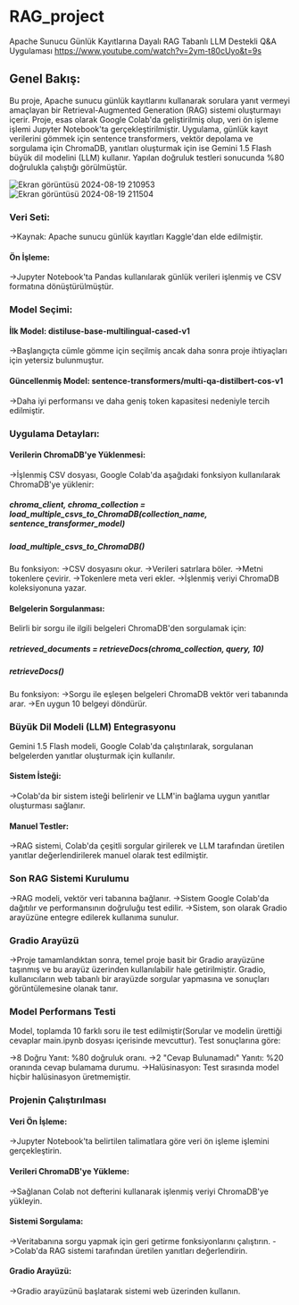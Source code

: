 # RAG_project
Apache Sunucu Günlük Kayıtlarına Dayalı RAG Tabanlı LLM Destekli Q&A Uygulaması
https://www.youtube.com/watch?v=2ym-t80cUyo&t=9s

## Genel Bakış:

Bu proje, Apache sunucu günlük kayıtlarını kullanarak sorulara yanıt vermeyi amaçlayan bir Retrieval-Augmented Generation (RAG) sistemi oluşturmayı içerir. Proje, esas olarak Google Colab'da geliştirilmiş olup, veri ön işleme işlemi Jupyter Notebook'ta gerçekleştirilmiştir. Uygulama, günlük kayıt verilerini gömmek için sentence transformers, vektör depolama ve sorgulama için ChromaDB, yanıtları oluşturmak için ise Gemini 1.5 Flash büyük dil modelini (LLM) kullanır. Yapılan doğruluk testleri sonucunda %80 doğrulukla çalıştığı görülmüştür.

![Ekran görüntüsü 2024-08-19 210953](https://github.com/user-attachments/assets/dc1be266-e6be-4836-9a8c-fbd898d39236)
![Ekran görüntüsü 2024-08-19 211504](https://github.com/user-attachments/assets/c622e0a9-a190-4f51-acc4-2f8315132130)


### Veri Seti:
->Kaynak: Apache sunucu günlük kayıtları Kaggle'dan elde edilmiştir.
#### Ön İşleme:
->Jupyter Notebook'ta Pandas kullanılarak günlük verileri işlenmiş ve CSV formatına dönüştürülmüştür.

### Model Seçimi:
#### İlk Model: distiluse-base-multilingual-cased-v1
->Başlangıçta cümle gömme için seçilmiş ancak daha sonra proje ihtiyaçları için yetersiz bulunmuştur.
#### Güncellenmiş Model: sentence-transformers/multi-qa-distilbert-cos-v1
->Daha iyi performansı ve daha geniş token kapasitesi nedeniyle tercih edilmiştir.

### Uygulama Detayları:
#### Verilerin ChromaDB'ye Yüklenmesi:
->İşlenmiş CSV dosyası, Google Colab'da aşağıdaki fonksiyon kullanılarak ChromaDB'ye yüklenir:

##### chroma_client, chroma_collection = load_multiple_csvs_to_ChromaDB(collection_name, sentence_transformer_model)
##### load_multiple_csvs_to_ChromaDB()
Bu fonksiyon:
->CSV dosyasını okur.
->Verileri satırlara böler.
->Metni tokenlere çevirir.
->Tokenlere meta veri ekler.
->İşlenmiş veriyi ChromaDB koleksiyonuna yazar.


#### Belgelerin Sorgulanması:
Belirli bir sorgu ile ilgili belgeleri ChromaDB'den sorgulamak için:

##### retrieved_documents = retrieveDocs(chroma_collection, query, 10)
##### retrieveDocs()
Bu fonksiyon:
->Sorgu ile eşleşen belgeleri ChromaDB vektör veri tabanında arar.
->En uygun 10 belgeyi döndürür.

### Büyük Dil Modeli (LLM) Entegrasyonu
Gemini 1.5 Flash modeli, Google Colab'da çalıştırılarak, sorgulanan belgelerden yanıtlar oluşturmak için kullanılır.

#### Sistem İsteği: 
->Colab'da bir sistem isteği belirlenir ve LLM'in bağlama uygun yanıtlar oluşturması sağlanır.
#### Manuel Testler: 
->RAG sistemi, Colab'da çeşitli sorgular girilerek ve LLM tarafından üretilen yanıtlar değerlendirilerek manuel olarak test edilmiştir.

### Son RAG Sistemi Kurulumu
->RAG modeli, vektör veri tabanına bağlanır.
->Sistem Google Colab'da dağıtılır ve performansının doğruluğu test edilir.
->Sistem, son olarak Gradio arayüzüne entegre edilerek kullanıma sunulur.

### Gradio Arayüzü
->Proje tamamlandıktan sonra, temel proje basit bir Gradio arayüzüne taşınmış ve bu arayüz üzerinden kullanılabilir hale getirilmiştir. Gradio, kullanıcıların web tabanlı bir arayüzde sorgular yapmasına ve sonuçları görüntülemesine olanak tanır.

### Model Performans Testi
Model, toplamda 10 farklı soru ile test edilmiştir(Sorular ve modelin ürettiği cevaplar main.ipynb dosyası içerisinde mevcuttur). Test sonuçlarına göre:

->8 Doğru Yanıt: %80 doğruluk oranı.
->2 "Cevap Bulunamadı" Yanıtı: %20 oranında cevap bulamama durumu.
->Halüsinasyon: Test sırasında model hiçbir halüsinasyon üretmemiştir.

### Projenin Çalıştırılması
#### Veri Ön İşleme: 
->Jupyter Notebook'ta belirtilen talimatlara göre veri ön işleme işlemini gerçekleştirin.
#### Verileri ChromaDB'ye Yükleme:
->Sağlanan Colab not defterini kullanarak işlenmiş veriyi ChromaDB'ye yükleyin.
#### Sistemi Sorgulama:
->Veritabanına sorgu yapmak için geri getirme fonksiyonlarını çalıştırın.
->Colab'da RAG sistemi tarafından üretilen yanıtları değerlendirin.
#### Gradio Arayüzü:
->Gradio arayüzünü başlatarak sistemi web üzerinden kullanın.
